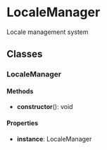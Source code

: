 # LocaleManager

Locale management system

## Classes

### LocaleManager

#### Methods

- **constructor**(): void

#### Properties

- **instance**: LocaleManager


